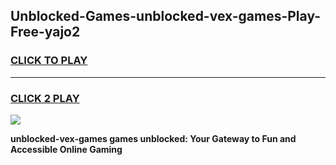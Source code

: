 
## Unblocked-Games-unblocked-vex-games-Play-Free-yajo2
<h3>
<a href="https://premium76.site?title=unblocked-vex-games&ref=23A">CLICK TO PLAY</a></h3>
<hr>

<h3>
<a href="https://premium76.site?title=unblocked-vex-games&ref=23A">CLICK 2 PLAY</a>
  
</h3>

<a href="https://premium76.site?title=unblocked-vex-games&ref=23A"><img src="https://clearcache.store/games.png"></a>


**unblocked-vex-games games unblocked: Your Gateway to Fun and Accessible Online Gaming**
